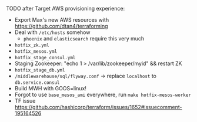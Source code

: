 TODO after Target AWS provisioning experience:

* Export Max's new AWS resources with https://github.com/dtan4/terraforming
* Deal with `/etc/hosts` somehow
	* `phoenix` and `elasticsearch` require this very much
* `hotfix_zk.yml`
* `hotfix_mesos.yml`
* `hotfix_stage_consul.yml`
* Staging Zookeeper: "echo 1 > /var/lib/zookeeper/myid" && restart ZK
* `hotfix_stage_db.yml`
* `/middlewarehouse/sql/flyway.conf` -> replace `localhost` to `db.service.consul`
* Build MWH with GOOS=linux!
* Forgot to use `base_mesos_ami` everywhere, run `make hotfix-mesos-worker`
* TF issue https://github.com/hashicorp/terraform/issues/1652#issuecomment-195164526
